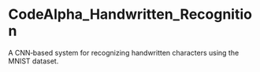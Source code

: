 # CodeAlpha_Handwritten_Recognition
A CNN‑based system for recognizing handwritten characters using the MNIST dataset.
